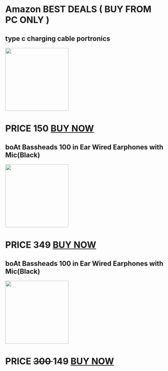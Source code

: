 # Amazon BEST DEALS ( BUY FROM PC ONLY )

## type c charging cable portronics # 
<img src="https://images-na.ssl-images-amazon.com/images/I/51CvP9P2efL._SL1200_.jpg" width="200" height="200">

# PRICE 150 [BUY NOW](https://amzn.to/3lPyELa)

## boAt Bassheads 100 in Ear Wired Earphones with Mic(Black)
<img src="https://images-na.ssl-images-amazon.com/images/I/719elVA3FvL._SX425_.jpg" width="200" height="200">

# PRICE 349 [BUY NOW](https://amzn.to/2Iw03U6)

## boAt Bassheads 100 in Ear Wired Earphones with Mic(Black)
<img src="https://images-na.ssl-images-amazon.com/images/I/71xuP3mbiRL._SL1500_.jpg" width="200" height="200">

# PRICE  <s> 300 </s> 149 [BUY NOW](https://amzn.to/2HfznWZ)
